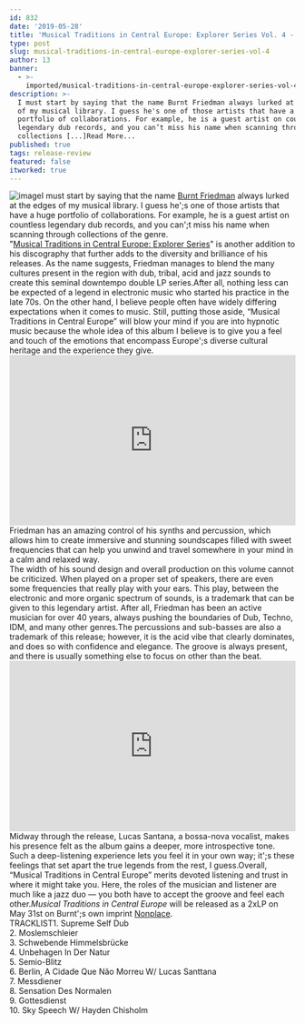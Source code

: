 ```yaml
---
id: 832
date: '2019-05-28'
title: 'Musical Traditions in Central Europe: Explorer Series Vol. 4 - Loose Lips'
type: post
slug: musical-traditions-in-central-europe-explorer-series-vol-4
author: 13
banner:
  - >-
    imported/musical-traditions-in-central-europe-explorer-series-vol-4/image832.jpeg
description: >-
  I must start by saying that the name Burnt Friedman always lurked at the edges
  of my musical library. I guess he's one of those artists that have a huge
  portfolio of collaborations. For example, he is a guest artist on countless
  legendary dub records, and you can’t miss his name when scanning through
  collections [...]Read More...
published: true
tags: release-review
featured: false
itworked: true
---
```

![image](../imported/musical-traditions-in-central-europe-explorer-series-vol-4/image832.jpeg)I must start by saying that the name [Burnt Friedman](https://burntfriedman.com) always lurked at the edges of my musical library. I guess he';s one of those artists that have a huge portfolio of collaborations. For example, he is a guest artist on countless legendary dub records, and you can';t miss his name when scanning through collections of the genre.  
"[Musical Traditions in Central Europe: Explorer Series](https://www.deejay.de/Burnt_Friedman_Musical_Traditions_in_Central_Europe_NON48_Vinyl__355424)" is another addition to his discography that further adds to the diversity and brilliance of his releases. As the name suggests, Friedman manages to blend the many cultures present in the region with dub, tribal, acid and jazz sounds to create this seminal downtempo double LP series.After all, nothing less can be expected of a legend in electronic music who started his practice in the late 70s. On the other hand, I believe people often have widely differing expectations when it comes to music. Still, putting those aside, “Musical Traditions in Central Europe” will blow your mind if you are into hypnotic music because the whole idea of this album I believe is to give you a feel and touch of the emotions that encompass Europe';s diverse cultural heritage and the experience they give.<iframe width='100%' height='300' scrolling='no' frameborder='no' allow='autoplay' src='https://w.soundcloud.com/player/?url=https%3A//api.soundcloud.com/tracks/625419270&color=%23ff5500&auto_play=false&hide_related=false&show_comments=true&show_user=true&show_reposts=false&show_teaser=true'></iframe>Friedman has an amazing control of his synths and percussion, which allows him to create immersive and stunning soundscapes filled with sweet frequencies that can help you unwind and travel somewhere in your mind in a calm and relaxed way.  
The width of his sound design and overall production on this volume cannot be criticized. When played on a proper set of speakers, there are even some frequencies that really play with your ears. This play, between the electronic and more organic spectrum of sounds, is a trademark that can be given to this legendary artist. After all, Friedman has been an active musician for over 40 years, always pushing the boundaries of Dub, Techno, IDM, and many other genres.The percussions and sub-basses are also a trademark of this release; however, it is the acid vibe that clearly dominates, and does so with confidence and elegance. The groove is always present, and there is usually something else to focus on other than the beat.<iframe width='100%' height='300' scrolling='no' frameborder='no' allow='autoplay' src='https://www.youtube.com/embed/iyh5w7FNWwU'></iframe>Midway through the release, Lucas Santana, a bossa-nova vocalist, makes his presence felt as the album gains a deeper, more introspective tone. Such a deep-listening experience lets you feel it in your own way; it';s these feelings that set apart the true legends from the rest, I guess.Overall, “Musical Traditions in Central Europe” merits devoted listening and trust in where it might take you. Here, the roles of the musician and listener are much like a jazz duo — you both have to accept the groove and feel each other._Musical Traditions in Central Europe_ will be released as a 2xLP on May 31st on Burnt';s own imprint [Nonplace](https://nonplace.de).  
TRACKLIST1\. Supreme Self Dub  
2\. Moslemschleier  
3\. Schwebende Himmelsbrücke  
4\. Unbehagen In Der Natur  
5\. Semio-Blitz  
6\. Berlin, A Cidade Que Não Morreu W/ Lucas Santtana  
7\. Messdiener  
8\. Sensation Des Normalen  
9\. Gottesdienst  
10\. Sky Speech W/ Hayden Chisholm